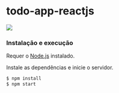 # todo-app-reactjs

![](https://i.imgur.com/k9p5zqL.jpg?1)

### Instalação e execução

Requer o [Node.js](https://nodejs.org/) instalado.

Instale as dependências e inicie o servidor.

```sh
$ npm install
$ npm start
```
